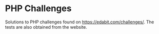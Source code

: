 # PHP Challenges

Solutions to PHP challenges found on https://edabit.com/challenges/. The tests are also obtained from the website.

